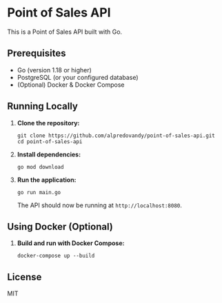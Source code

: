 # Point of Sales API

This is a Point of Sales API built with Go.

## Prerequisites

- Go (version 1.18 or higher)
- PostgreSQL (or your configured database)
- (Optional) Docker & Docker Compose

## Running Locally

1. **Clone the repository:**

   ```
   git clone https://github.com/alpredovandy/point-of-sales-api.git
   cd point-of-sales-api
   ```

2. **Install dependencies:**

   ```
   go mod download
   ```

3. **Run the application:**

   ```
   go run main.go
   ```

   The API should now be running at `http://localhost:8080`.

## Using Docker (Optional)

1. **Build and run with Docker Compose:**
   ```
   docker-compose up --build
   ```

## License

MIT
